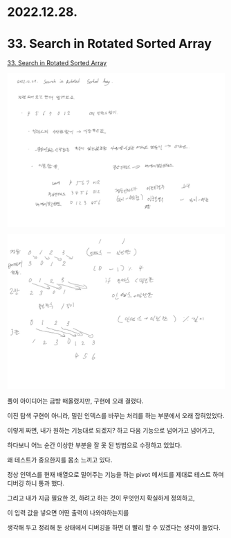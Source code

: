 # 2022.12.28.

# 33. Search in Rotated Sorted Array

[33. Search in Rotated Sorted Array](https://leetcode.com/problems/search-in-rotated-sorted-array/description/)

![TIL-154.jpg](TIL-154.jpg)

![TIL-155.jpg](TIL-155.jpg)

풀이 아이디어는 금방 떠올렸지만, 구현에 오래 결렸다.

이진 탐색 구현이 아니라, 밀린 인덱스를 바꾸는 처리를 하는 부분에서 오래 잡혀있었다.

이렇게 짜면, 내가 원하는 기능대로 되겠지? 하고 다음 기능으로 넘어가고 넘어가고,

하다보니 어느 순간 이상한 부분을 잘 못 된 방법으로 수정하고 있었다.

왜 테스트가 중요한지를 몸소 느끼고 있다.

정상 인덱스를 현재 배열으로 밀어주는 기능을 하는 pivot 메서드를 제대로 테스트 하며 디버깅 하니 통과 했다.

그리고 내가 지금 필요한 것, 하려고 하는 것이 무엇인지 확실하게 정의하고,

이 입력 값을 넣으면 어떤 출력이 나와야하는지를

생각해 두고 정리해 둔 상태에서 디버깅을 하면 더 빨리 할 수 있겠다는 생각이 들었다.
